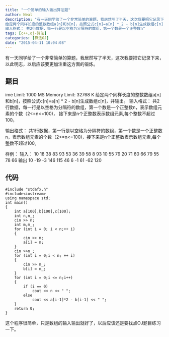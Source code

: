 ```yaml
---
title: "一个简单的输入输出算法题"
author: Neal
description: "有一天同学给了一个非常简单的算题，我居然写了半天，这次我要把它记录下来，以此明志，以后应该要更加注重这方面的锻炼。题目ime Limit: 1000 MS Memory Limit: 32768 K 
给定两个同样长度的整数数组a[n]和b[n]，按照公式c[n]=a[n] * 2 - b[n]生成数组c[n]，并输出。 
输入格式： 共2行数据，每一行是以空格为分隔符的数组，第一个数是一个正整数n"
tags: [c++,oj-算法]
categories: [算法OJ]
date: "2015-04-11 10:04:08"
---
```

有一天同学给了一个非常简单的算题，我居然写了半天，这次我要把它记录下来，以此明志，以后应该要更加注重这方面的锻炼。
## 题目 ##
ime Limit: 1000 MS Memory Limit: 32768 K
给定两个同样长度的整数数组a[n]和b[n]，按照公式c[n]=a[n] * 2 - b[n]生成数组c[n]，并输出。
输入格式： 共2行数据，每一行是以空格为分隔符的数组，第一个数是一个正整数n，表示数组元素的个数（2<=n<=100)， 接下来是n个正整数表示数组元素,每个整数不超过100。 

输出格式： 共1行数据，第一行是以空格为分隔符的数组，第一个数是一个正整数n，表示数组元素的个数（2<=n<=100)，接下来是n个正整数表示数组元素,每个整数不超过100。

样例：
输入：
10 18 38 83 93 53 36 39 58 8 93
10 55 79 20 71 60 66 79 55 78 66
输出
10 -19 -3 146 115 46 6 -1 61 -62 120
## 代码 ##

```
#include "stdafx.h"
#include<iostream>
using namespace std;
int main()
{
	int a[100],b[100],c[100];
	int n,n_;
	cin >> n;
	int m,m_;
	for (int i = 0; i < n;++ i)
	{
		cin >> m;
		a[i] = m;	
	}
	cin >>n_;
	for (int i = 0;i < n; ++ i)
	{
		cin >> m_;
		b[i] = m_;
	}
	for (int i = 0;i <= n;i++)
	{
		if (i == 0)
			cout << n << " ";
		else
			cout << a[i-1]*2 - b[i-1] << " ";
	}
	return 0;
}

```
这个程序很简单，只是数组的输入输出就好了，以后应该还是要找点OJ题目练习一下。
